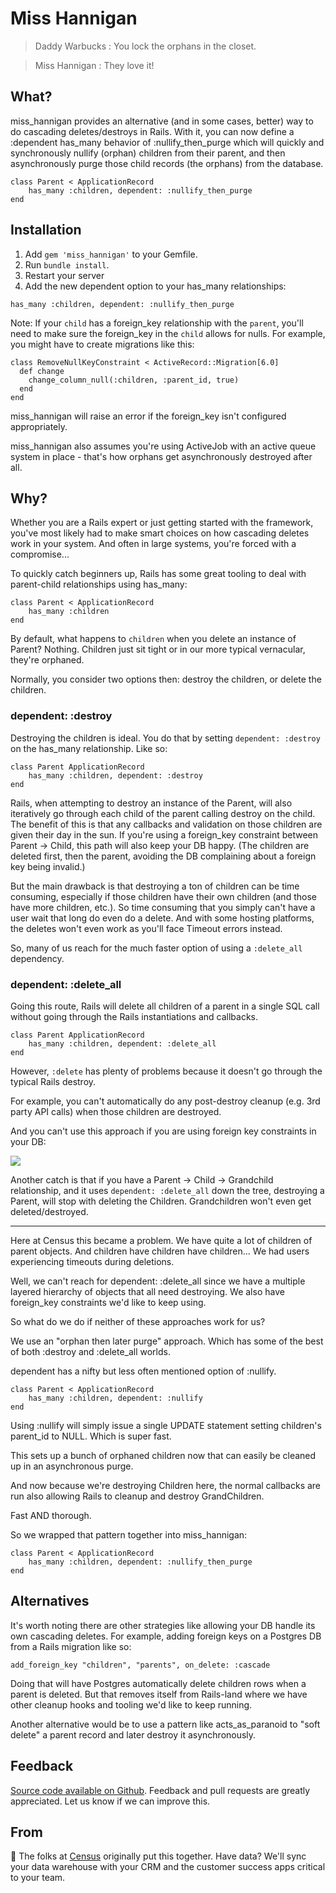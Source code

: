 # Miss Hannigan

> Daddy Warbucks : You lock the orphans in the closet.

> Miss Hannigan : They love it!

## What?

miss_hannigan provides an alternative (and in some cases, better) way to do cascading deletes/destroys in Rails. With it, you can now define a :dependent has_many behavior of :nullify_then_purge which will quickly and synchronously nullify (orphan) children from their parent, and then asynchronously purge those child records (the orphans) from the database. 

```
class Parent < ApplicationRecord
    has_many :children, dependent: :nullify_then_purge
end
```

## Installation

1. Add `gem 'miss_hannigan'` to your Gemfile.
2. Run `bundle install`.
3. Restart your server
4. Add the new dependent option to your has_many relationships: 

```
has_many :children, dependent: :nullify_then_purge
```

Note: If your `child` has a foreign_key relationship with the `parent`, you'll need to make sure the foreign_key in the `child` allows for nulls. For example, you might have to create migrations like this: 

```
class RemoveNullKeyConstraint < ActiveRecord::Migration[6.0]
  def change
    change_column_null(:children, :parent_id, true)
  end
end
```

miss_hannigan will raise an error if the foreign_key isn't configured appropriately. 

miss_hannigan also assumes you're using ActiveJob with an active queue system in place - that's how orphans get asynchronously destroyed after all. 

## Why?

Whether you are a Rails expert or just getting started with the framework, you've most likely had to make smart choices on how cascading deletes work in your system. And often in large systems, you're forced with a compromise...

To quickly catch beginners up, Rails has some great tooling to deal with parent-child relationships using has_many: 

```
class Parent < ApplicationRecord
    has_many :children
end
```

By default, what happens to `children` when you delete an instance of Parent? Nothing. Children just sit tight or in our more typical vernacular, they're orphaned. 

Normally, you consider two options then: destroy the children, or delete the children. 

### dependent: :destroy

Destroying the children is ideal. You do that by setting `dependent: :destroy` on the has_many relationship. Like so: 

```
class Parent ApplicationRecord
    has_many :children, dependent: :destroy
end
```

Rails, when attempting to destroy an instance of the Parent, will also iteratively go through each child of the parent calling destroy on the child. The benefit of this is that any callbacks and validation on those children are given their day in the sun. If you're using a foreign_key constraint between Parent -> Child, this path will also keep your DB happy. (The children are deleted first, then the parent, avoiding the DB complaining about a foreign key being invalid.)

But the main drawback is that destroying a ton of children can be time consuming, especially if those children have their own children (and those have more children, etc.). So time consuming that you simply can't have a user wait that long do even do a delete. And with some hosting platforms, the deletes won't even work as you'll face Timeout errors instead. 

So, many of us reach for the much faster option of using a `:delete_all ` dependency. 

### dependent: :delete_all

Going this route, Rails will delete all children of a parent in a single SQL call without going through the Rails instantiations and callbacks.

```
class Parent ApplicationRecord
    has_many :children, dependent: :delete_all
end
```

However, `:delete` has plenty of problems because it doesn't go through the typical Rails destroy. 

For example, you can't automatically do any post-destroy cleanup (e.g. 3rd party API calls) when those children are destroyed.

And you can't use this approach if you are using foreign key constraints in your DB: 

![](https://github.com/sutrolabs/miss_hannigan/blob/master/foreign_key_error_example.png?raw=true)

Another catch is that if you have a Parent -> Child -> Grandchild relationship, and it uses `dependent: :delete_all` down the tree, destroying a Parent, will stop with deleting the Children. Grandchildren won't even get deleted/destroyed. 

------------

Here at Census this became a problem. We have quite a lot of children of parent objects. And children have children have children... We had users experiencing timeouts during deletions. 

Well, we can't reach for dependent: :delete_all since we have a multiple layered hierarchy of objects that all need destroying. We also have foreign_key constraints we'd like to keep using. 

So what do we do if neither of these approaches work for us? 

We use an "orphan then later purge" approach. Which has some of the best of both :destroy and :delete_all worlds. 

dependent has a nifty but less often mentioned option of :nullify. 

```
class Parent < ApplicationRecord
    has_many :children, dependent: :nullify
end
```

Using :nullify will simply issue a single UPDATE statement setting children's parent_id to NULL. Which is super fast. 

This sets up a bunch of orphaned children now that can easily be cleaned up in an asynchronous purge. 

And now because we're destroying Children here, the normal callbacks are run also allowing Rails to cleanup and destroy GrandChildren. 

Fast AND thorough. 

So we wrapped that pattern together into miss_hannigan: 

```
class Parent < ApplicationRecord
    has_many :children, dependent: :nullify_then_purge
end
```

## Alternatives 

It's worth noting there are other strategies like allowing your DB handle its own cascading deletes. For example, adding foreign keys on a Postgres DB from a Rails migration like so: 

```
add_foreign_key "children", "parents", on_delete: :cascade
```

Doing that will have Postgres automatically delete children rows when a parent is deleted. But that removes itself from Rails-land where we have other cleanup hooks and tooling we'd like to keep running. 

Another alternative would be to use a pattern like acts_as_paranoid to "soft delete" a parent record and later destroy it asynchronously. 


Feedback
--------
[Source code available on Github](https://github.com/sutrolabs/miss_hannigan). Feedback and pull requests are greatly appreciated. Let us know if we can improve this.


From
-----------
:wave: The folks at [Census](http://getcensus.com) originally put this together. Have data? We'll sync your data warehouse with your CRM and the customer success apps critical to your team. 
